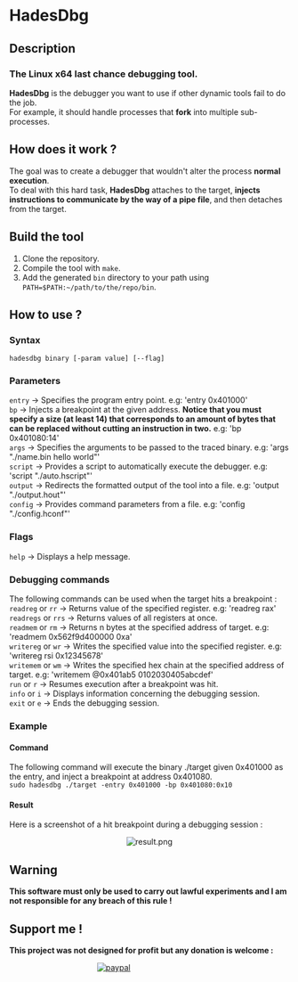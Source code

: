 # HadesDbg
## Description
### The Linux x64 last chance debugging tool.
**HadesDbg** is the debugger you want to use if other dynamic tools fail to do the job.  
For example, it should handle processes that **fork** into multiple sub-processes.
## How does it work ?
The goal was to create a debugger that wouldn't alter the process **normal execution**.  
To deal with this hard task, **HadesDbg** attaches to the target, **injects instructions to communicate by the way of a pipe file**, and then detaches from the target.
## Build the tool
1. Clone the repository.
2. Compile the tool with `make`.
3. Add the generated `bin` directory to your path using `PATH=$PATH:~/path/to/the/repo/bin`.
## How to use ?
### Syntax
`hadesdbg binary [-param value] [--flag]`
### Parameters
`entry` -> Specifies the program entry point. e.g: 'entry 0x401000'  
`bp` -> Injects a breakpoint at the given address. **Notice that you must specify a size (at least 14) that corresponds to an amount of bytes that can be replaced without cutting an instruction in two.** e.g: 'bp 0x401080:14'  
`args` -> Specifies the arguments to be passed to the traced binary. e.g: 'args "./name.bin hello world"'  
`script` -> Provides a script to automatically execute the debugger. e.g: 'script "./auto.hscript"'  
`output` -> Redirects the formatted output of the tool into a file. e.g: 'output "./output.hout"'  
`config` -> Provides command parameters from a file. e.g: 'config "./config.hconf"'  
### Flags
`help` -> Displays a help message.  
### Debugging commands
The following commands can be used when the target hits a breakpoint :  
`readreg` or `rr` -> Returns value of the specified register. e.g: 'readreg rax'  
`readregs` or `rrs` -> Returns values of all registers at once.  
`readmem` or `rm` -> Returns n bytes at the specified address of target. e.g: 'readmem 0x562f9d400000 0xa'  
`writereg` or `wr` -> Writes the specified value into the specified register. e.g: 'writereg rsi 0x12345678'  
`writemem` or `wm` -> Writes the specified hex chain at the specified address of target. e.g: 'writemem @0x401ab5 0102030405abcdef'  
`run` or `r` -> Resumes execution after a breakpoint was hit.  
`info` or `i` -> Displays information concerning the debugging session.  
`exit` or `e` -> Ends the debugging session.
### Example
#### Command
The following command will execute the binary ./target given 0x401000 as the entry, and inject a breakpoint at address 0x401080.  
`sudo hadesdbg ./target -entry 0x401000 -bp 0x401080:0x10`
#### Result
Here is a screenshot of a hit breakpoint during a debugging session :  
  
<p align="center">
  <img src="https://i.imgur.com/QIJYiJh.png" alt="result.png"/>
</p>

## Warning
**This software must only be used to carry out lawful experiments and I am not responsible for any breach of this rule !**

## Support me !
**This project was not designed for profit but any donation is welcome :**  
  
&nbsp;&nbsp;&nbsp;&nbsp;&nbsp;&nbsp;&nbsp;&nbsp;&nbsp;&nbsp;&nbsp;&nbsp;&nbsp;&nbsp;&nbsp;&nbsp;&nbsp;&nbsp;&nbsp;&nbsp;&nbsp;&nbsp;&nbsp;&nbsp;&nbsp;&nbsp;&nbsp;&nbsp;&nbsp;&nbsp;&nbsp;&nbsp;&nbsp;&nbsp;&nbsp;&nbsp;&nbsp;&nbsp;&nbsp;&nbsp;[![paypal](https://www.paypalobjects.com/en_US/i/btn/btn_donateCC_LG.gif)](https://www.paypal.com/donate?hosted_button_id=FGPVL34PVQVZJ)
